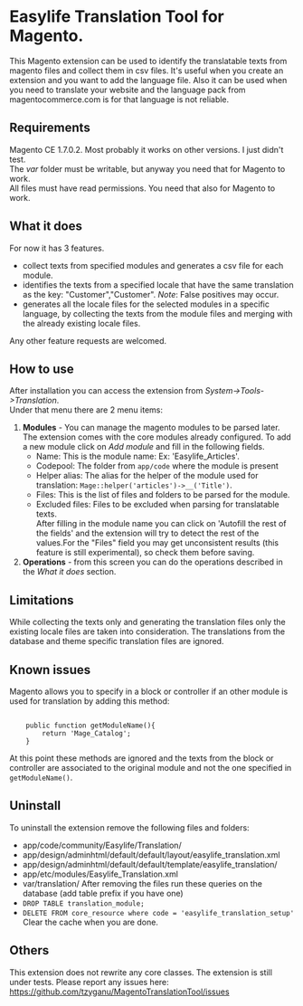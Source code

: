 Easylife Translation Tool for Magento.
======================
This Magento extension can be used to identify the translatable texts from magento files and collect them in csv files.
It's useful when you create an extension and you want to add the language file.
Also it can be used when you need to translate your website and the language pack from magentocommerce.com is for that language is not reliable.

Requirements
---------------
Magento CE 1.7.0.2. Most probably it works on other versions. I just didn't test.  
The *var* folder must be writable, but anyway you need that for Magento to work.  
All files must have read permissions. You need that also for Magento to work.  

What it does
----------------
For now it has 3 features.

 - collect texts from specified modules and generates a csv file for each module.
 - identifies the texts from a specified locale that have the same translation as the key: "Customer","Customer". *Note*: False positives may occur.
 - generates all the locale files for the selected modules in a specific language, by collecting the texts from the module files and merging with the already existing locale files.
 
Any other feature requests are welcomed.

How to use
---------------
After installation you can access the extension from *System->Tools->Translation*.  
Under that menu there are 2 menu items:  
 1. **Modules** - You can manage the magento modules to be parsed later. The extension comes with the core modules already configured. To add a new module click on *Add module* and fill in the following fields.  
    - Name: This is the module name: Ex: 'Easylife_Articles'.  
    - Codepool: The folder from `app/code` where the module is present  
    - Helper alias: The alias for the helper of the module used for translation: `Mage::helper('articles')->__('Title')`.  
    - Files: This is the list of files and folders to be parsed for the module.  
    - Excluded files: Files to be excluded when parsing for translatable texts.  
    After filling in the module name you can click on 'Autofill the rest of the fields' and the extension will try to detect the rest of the values.For the "Files" field you may get unconsistent results (this feature is still experimental), so check them before saving.  
 2. **Operations** - from this screen you can do the operations described in the *What it does* section.

Limitations
-------------
While collecting the texts only and generating the translation files only the existing locale files are taken into consideration. The translations from the database and theme specific translation files are ignored.

Known issues
-------------
Magento allows you to specify in a block or controller if an other module is used for translation by adding this method:  
<pre><code>
    public function getModuleName(){
        return 'Mage_Catalog';
    }
</code></pre>
At this point these methods are ignored and the texts from the block or controller are associated to the original module and not the one specified in `getModuleName()`.

Uninstall
-------------
To uninstall the extension remove the following files and folders:
 - app/code/community/Easylife/Translation/
 - app/design/adminhtml/default/default/layout/easylife_translation.xml
 - app/design/adminhtml/default/default/template/easylife_translation/
 - app/etc/modules/Easylife_Translation.xml
 - var/translation/
After removing the files run these queries on the database (add table prefix if you have one)
 - `DROP TABLE translation_module;`
 - `DELETE FROM core_resource where code = 'easylife_translation_setup'`
Clear the cache when you are done.

Others
--------------
This extension does not rewrite any core classes.
The extension is still under tests. Please report any issues here: https://github.com/tzyganu/MagentoTranslationTool/issues
